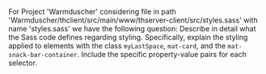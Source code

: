 For Project 'Warmduscher' considering file in path 'Warmduscher/thclient/src/main/www/thserver-client/src/styles.sass' with name 'styles.sass' we have the following question: 
Describe in detail what the Sass code defines regarding styling. Specifically, explain the styling applied to elements with the class `myLastSpace`, `mat-card`, and the `mat-snack-bar-container`. Include the specific property-value pairs for each selector.
